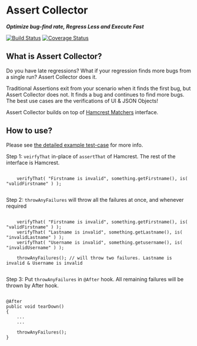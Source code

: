 # Assert Collector

***Optimize bug-find rate, Regress Less and Execute Fast***


[![Build Status][travis-shield]][travis-link] [![Coverage Status][coveralls-shield]][coveralls-link]


## What is Assert Collector?

Do you have late regressions? What if your regression finds more bugs from a single run?  Assert Collector does it. 

Traditional Assertions exit from your scenario when it finds the first bug, but Assert Collector does not. It finds a bug and continues to find more bugs. The best use cases are the verifications of UI & JSON Objects!

Assert Collector builds on top of [Hamcrest Matchers]([hamcrest-matchers) interface.
      

## How to use?

Please see [the detailed example test-case](https://github.com/gkushang/assert-collector/blob/master/src/test/java/assertcollector/AssertCollectorTest.java#L32-L86) for more info.


Step 1: `veirfyThat` in-place of `assertThat` of Hamcrest. The rest of the interface is Hamcrest.

```aidl
   
    verifyThat( "Firstname is invalid", something.getFirstname(), is( "validFirstname" ) );
   
```

Step 2: `throwAnyFailures` will throw all the failures at once, and whenever required

```aidl
   
    verifyThat( "Firstname is invalid", something.getFirstname(), is( "validFirstname" ) );
    verifyThat( "Lastname is invalid", something.getLastname(), is( "invalidLastname" ) );
    verifyThat( "Username is invalid", something.getusername(), is( "invalidUsername" ) );
    
    throwAnyFailures(); // will throw two failures. Lastname is invalid & Username is invalid
   
```

Step 3: Put `throwAnyFailures` in `@After` hook. All remaining failures will be thrown by After hook. 

```aidl

@After
public void tearDown()
{
    ...
    ...
    
    throwAnyFailures();
}

```



[travis-shield]: https://img.shields.io/travis/google/truth.png
[travis-link]: https://travis-ci.org/google/truth
[coveralls-shield]: https://coveralls.io/repos/github/gkushang/assert-collector/badge.svg?branch=master
[coveralls-link]: https://coveralls.io/github/gkushang/assert-collector?branch=master
[hamcrest-matchers]: http://hamcrest.org/JavaHamcrest/javadoc/1.3/org/hamcrest/Matchers.html
[example]: https://github.com/gkushang/assert-collector/blob/master/src/test/java/assertcollector/AssertCollectorTest.java#L32-L86
